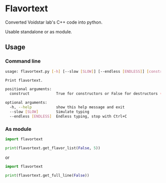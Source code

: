 # Flavortext

Converted Voidstar lab's C++ code into python.

Usable standalone or as module.

## Usage

### Command line
```sh
usage: flavortext.py [-h] [--slow [SLOW]] [--endless [ENDLESS]] [construct]

Print flavortext.

positional arguments:
  construct            True for constructors or False for destructors (default: True)

optional arguments:
  -h, --help           show this help message and exit
  --slow [SLOW]        Simulate typing
  --endless [ENDLESS]  Endless typing, stop with Ctrl+C
```

### As module

```py
import flavortext

print(flavortext.get_flavor_list(False, 5))
```
or
```py
import flavortext

print(flavortext.get_full_line(False))
```